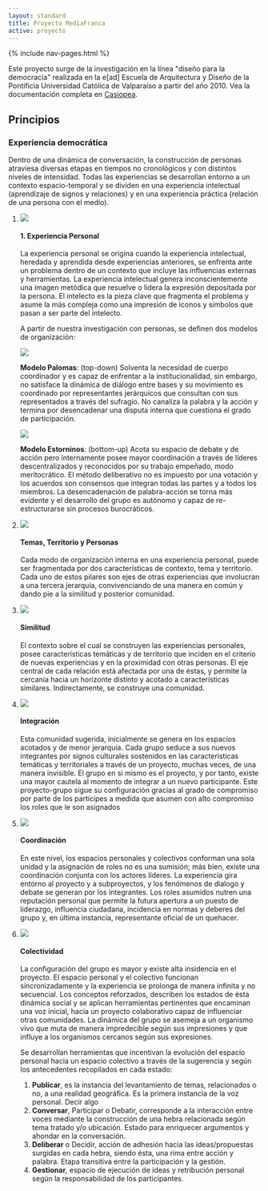 ```yaml
---
layout: standard
title: Proyecto MediaFranca
active: proyecto
---
```


<div class='container'>
	{% include nav-pages.html %}
</div>

<p class='air-top'>Este proyecto surge de la investigación en la línea "diseño para la democracia" realizada en la e[ad] Escuela de Arquitectura y Diseño de la Pontificia Universidad Católica de Valparaíso a partir del año 2010. Vea la documentación completa en <a href='http://wiki.ead.pucv.cl/index.php/MediaFranca' title='documentación en Wiki Casiopea de la e[ad]'>Casiopea</a>.</p>

<h2>Principios</h2>
<h3>Experiencia democrática</h3>
Dentro de una dinámica de conversación, la construcción de personas atraviesa diversas etapas en tiempos no cronológicos y con distintos niveles de intensidad. Todas las experiencias se desarrollan entorno a un contexto espacio-temporal y se dividen en una experiencia intelectual (aprendizaje de signos y relaciones) y en una experiencia práctica (relación de una persona con el medio).
<ol class="experience">
	<li>
		<div class="row">
			<div class="col-sm-4">
				<img class='illustration' src="{{ site.baseurl }}/images/pe-exp-personal.svg">
			</div>
			<div class="col-sm-8">
				<h4>1. Experiencia Personal</h4>
				<p>La experiencia personal se origina cuando la experiencia intelectual, heredada y aprendida desde experiencias anteriores, se enfrenta ante un problema dentro de un contexto que incluye las influencias externas y herramientas. La experiencia intelectual genera inconscientemente una imagen metódica que resuelve o lidera la expresión depositada por la persona. El intelecto es la pieza clave que fragmenta el problema y asume la más compleja como una impresión de iconos y símbolos que pasan a ser parte del intelecto.</p>
				<p>A partir de nuestra investigación con personas, se definen dos modelos de organización:</p>			
				<div class='row'>
					<div class="col-sm-4"><img class='illustration' src="{{ site.baseurl }}/images/modelo-palomas.svg"></div>
					<div class="col-sm-8">
						<p><strong>Modelo Palomas</strong>: (top-down) Solventa la necesidad de cuerpo coordinador y es capaz de enfrentar a la institucionalidad, sin embargo, no satisface la dinámica de diálogo entre bases y su movimiento es coordinado por representantes jerárquicos que consultan con sus representados a través del sufragio. No canaliza la palabra y la acción y termina por desencadenar una disputa interna que cuestiona el grado de participación.</p>
					</div>
				</div>
				<div class='row'>
					<div class="col-sm-4"><img class='illustration' src="{{ site.baseurl }}/images/modelo-estorninos.svg"></div>
					<div class="col-sm-8">
					<p><strong>Modelo Estorninos</strong>: (bottom-up) Acota su espacio de debate y de acción pero internamente posee mayor coordinación a través de líderes descentralizados y reconocidos por su trabajo empeñado, modo meritocrático. El método deliberativo no es impuesto por una votación y los acuerdos son consensos que integran todas las partes y a todos los miembros. La desencadenación de palabra-acción se torna más evidente y el desarrollo del grupo es autónomo y capaz de re-estructurarse sin procesos burocráticos.</p>
					</div>
				</div>
			</div>
		</div>
	</li>
	<li>
		<div class="row">
			<div class="col-sm-4">
				<img class='illustration' src="{{ site.baseurl }}/images/pe-tema-territorio-persona.svg">
			</div>
			<div class="col-sm-8">
				<h4>Temas, Territorio y Personas</h4>
				<p>Cada modo de organización interna en una experiencia personal, puede ser fragmentada por dos características de contexto, tema y territorio. Cada uno de estos pilares son ejes de otras experiencias que involucran a una tercera jerarquía, convivenciando de una manera en común y dando pie a la similitud y posterior comunidad.</p>
			</div>
		</div>
	</li>
	<li>
		<div class="row">
			<div class="col-sm-4">
				<img class='illustration' src="{{ site.baseurl }}/images/pe-similitud.svg">
			</div>
			<div class="col-sm-8">
				<h4>Similitud</h4>
				<p>El contexto sobre el cual se construyen las experiencias personales, posee características temáticas y de territorio que inciden en el criterio de nuevas experiencias y en la proximidad con otras personas. El eje central de cada relación está afectada por una de éstas, y permite la cercanía hacia un horizonte distinto y acotado a características similares. Indirectamente, se construye una comunidad.</p>
			</div>
		</div>
	</li>
	<li>
		<div class="row">
			<div class="col-sm-4">
				<img class='illustration' src="{{ site.baseurl }}/images/pe-integracion.svg">
			</div>
			<div class="col-sm-8">
				<h4>Integración</h4>
				<p>Esta comunidad sugerida, inicialmente se genera en los espacios acotados y de menor jerarquía. Cada grupo seduce a sus nuevos integrantes por signos culturales sostenidos en las características temáticas y territoriales a través de un proyecto, muchas veces, de una manera invisible. El grupo en si mismo es el proyecto, y por tanto, existe una mayor cautela al momento de integrar a un nuevo participante. Este proyecto-grupo sigue su configuración gracias al grado de compromiso por parte de los partícipes a medida que asumen con alto compromiso los roles que le son asignados</p>
			</div>
		</div>
	</li>
	<li>
		<div class="row">
			<div class="col-sm-4">
				<img class='illustration' src="{{ site.baseurl }}/images/pe-coordinacion.svg">
			</div>
			<div class="col-sm-8">
				<h4>Coordinación</h4>
				<p>En este nivel, los espacios personales y colectivos conforman una sola unidad y la asignación de roles no es una sumisión; más bien, existe una coordinación conjunta con los actores líderes. La experiencia gira entorno al proyecto y a subproyectos, y los fenómenos de dialogo y debate se generan por los integrantes. Los roles asumidos nutren una reputación personal que permite la futura apertura a un puesto de liderazgo, influencia ciudadana, incidencia en normas y deberes del grupo y, en última instancia, representante oficial de un quehacer.</p>
			</div>
		</div>
	</li>
	<li>
		<div class="row">
			<div class="tcenter">
				<img src="{{ site.baseurl }}/images/modelo-democracia.svg">
			</div>
			<div>
				<h4>Colectividad</h4>
				<p>La configuración del grupo es mayor y existe alta insidencia en el proyecto. El espacio personal y el colectivo funcionan sincronizadamente y la experiencia se prolonga de manera infinita y no secuencial. Los conceptos reforzados, describen los estados de ésta dinámica social y se aplican herramientas pertinentes que encaminan una voz inicial, hacia un proyecto colaborativo capaz de influenciar otras comunidades. La dinámica del grupo se asemeja a un organismo vivo que muta de manera impredecible según sus impresiones y que influye a los organismos cercanos según sus expresiones.</p>
				<p>Se desarrollan herramientas que incentivan la evolución del espacio personal hacia un espacio colectivo a través de la sugerencia y según los antecedentes recopilados en cada estado:</p>
				<ol>
					<li><strong>Publicar</strong>, es la instancia del levantamiento de temas, relacionados o no, a una realidad geográfica. Es la primera instancia de la voz personal. Decir algo</li>
					<li><strong>Conversar</strong>, Participar o Debatir, corresponde a la interacción entre voces mediante la construcción de una hebra relacionada según tema tratado y/o ubicación. Estado para enriquecer argumentos y ahondar en la conversación.</li>
					<li><strong>Deliberar</strong> o Decidir, acción de adhesión hacia las ideas/propuestas surgidas en cada hebra, siendo ésta, una rima entre acción y palabra. Etapa transitiva entre la participación y la gestión.</li>
					<li><strong>Gestionar</strong>, espacio de ejecución de ideas y retribución personal según la responsabilidad de los participantes.</li>
				</ol>
			</div>
		</div>
	</li>
</ol>
